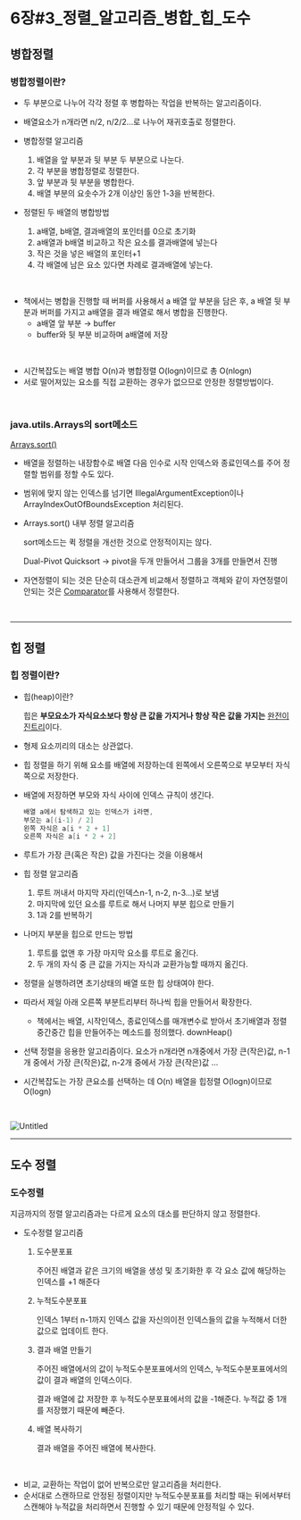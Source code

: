 # 6장#3_정렬_알고리즘_병합_힙_도수

## 병합정렬

### 병합정렬이란?

- 두 부분으로 나누어 각각 정렬 후 병합하는 작업을 반복하는 알고리즘이다.
- 배열요소가 n개라면 n/2, n/2/2…로 나누어 재귀호출로 정렬한다.
- 병합정렬 알고리즘
    1. 배열을 앞 부분과 뒷 부분 두 부분으로 나눈다.
    2. 각 부분을 병합정렬로 정렬한다.
    3. 앞 부분과 뒷 부분을 병합한다.
    4. 배열 부분의 요솟수가 2개 이상인 동안 1-3을  반복한다.

- 정렬된 두 배열의 병합방법
    1. a배열, b배열, 결과배열의 포인터를 0으로 초기화
    2. a배열과 b배열 비교하고 작은 요소를 결과배열에 넣는다
    3. 작은 것을 넣은 배열의 포인터+1
    4. 각 배열에 남은 요소 있다면 차례로 결과배열에 넣는다.

<br>

- 책에서는 병합을 진행할 때 버퍼를 사용해서 a 배열 앞 부분을 담은 후, a 배열 뒷 부분과 버퍼를 가지고 a배열을 결과 배열로 해서 병합을 진행한다.
    - a배열 앞 부분 → buffer
    - buffer와 뒷 부분 비교하며 a배열에 저장

<br>

- 시간복잡도는 배열 병합 O(n)과 병합정렬 O(logn)이므로 총 O(nlogn)
- 서로 떨어져있는 요소를 직접 교환하는 경우가 없으므로 안정한 정렬방법이다.

<br>

### java.utils.Arrays의 sort메소드

[Arrays.sort()](https://docs.oracle.com/javase/7/docs/api/java/util/Arrays.html#sort(int[]))

- 배열을 정렬하는 내장함수로 배열 다음 인수로 시작 인덱스와 종료인덱스를 주어 정렬할 범위를 정할 수도 있다.
- 범위에 맞지 않는 인덱스를 넘기면 IllegalArgumentException이나 ArrayIndexOutOfBoundsException 처리된다.
- Arrays.sort() 내부 정렬 알고리즘
    
    sort메소드는 퀵 정렬을 개선한 것으로 안정적이지는 않다.
    
    Dual-Pivot Quicksort → pivot을 두개 만들어서 그룹을 3개를 만들면서 진행
    
- 자연정렬이 되는 것은 단순히 대소관계 비교해서 정렬하고 객체와 같이 자연정렬이 안되는 것은 [Comparator](https://docs.oracle.com/en/java/javase/19/docs/api/java.base/java/util/Comparator.html)를 사용해서 정렬한다.

<br>

---

## 힙 정렬

### 힙 정렬이란?

- 힙(heap)이란?
    
    힙은 **부모요소가 자식요소보다 항상 큰 값을 가지거나 항상 작은 값을 가지는** [완전이진트리](https://ko.wikipedia.org/wiki/%EC%9D%B4%EC%A7%84_%ED%8A%B8%EB%A6%AC)이다.
    
- 형제 요소끼리의 대소는 상관없다.
- 힙 정렬을 하기 위해 요소를 배열에 저장하는데 왼쪽에서 오른쪽으로 부모부터 자식쪽으로 저장한다.
- 배열에 저장하면 부모와 자식 사이에 인덱스 규칙이 생긴다.
    
    ```java
    배열 a에서 탐색하고 있는 인덱스가 i라면,
    부모는 a[(i-1) / 2]
    왼쪽 자식은 a[i * 2 + 1]
    오른쪽 자식은 a[i * 2 + 2]
    ```
    

- 루트가 가장 큰(혹은 작은) 값을 가진다는 것을 이용해서
- 힙 정렬 알고리즘
    1. 루트 꺼내서 마지막 자리(인덱스n-1, n-2, n-3…)로 보냄
    2. 마지막에 있던 요소를 루트로 해서 나머지 부분 힙으로 만들기
    3. 1과 2를 반복하기
- 나머지 부분을 힙으로 만드는 방법
    1. 루트를 없앤 후 가장 마지막 요소를 루트로 옮긴다.
    2. 두 개의 자식 중 큰 값을 가지는 자식과 교환가능할 때까지 옮긴다.

- 정렬을 실행하려면 초기상태의 배열 또한 힙 상태여야 한다.
- 따라서 제일 아래 오른쪽 부분트리부터 하나씩 힙을 만들어서 확장한다.
    - 책에서는 배열, 시작인덱스, 종료인덱스를 매개변수로 받아서 초기배열과 정렬 중간중간 힙을 만들어주는 메소드를 정의했다. downHeap()
- 선택 정렬을 응용한 알고리즘이다. 요소가 n개라면 n개중에서 가장 큰(작은)값, n-1개 중에서 가장 큰(작은)값, n-2개 중에서 가장 큰(작은)값 …

- 시간복잡도는 가장 큰요소를 선택하는 데 O(n) 배열을 힙정렬 O(logn)이므로 O(logn)

<br>

![Untitled](https://user-images.githubusercontent.com/69182630/226178542-666435b5-4d3f-4fac-aaac-f6eb1bcee301.png)


---

## 도수 정렬

### 도수정렬

지금까지의 정렬 알고리즘과는 다르게 요소의 대소를 판단하지 않고 정렬한다.

- 도수정렬 알고리즘
    1. 도수분포표
        
        주어진 배열과 같은 크기의 배열을 생성 및 초기화한 후 각 요소 값에 해당하는 인덱스를 +1 해준다
        
    2. 누적도수분포표
        
        인덱스 1부터 n-1까지 인덱스 값을 자신의이전 인덱스들의 값을 누적해서 더한 값으로 업데이트 한다.
        
    3. 결과 배열 만들기
        
        주어진 배열에서의 값이 누적도수분포표에서의 인덱스, 누적도수분포표에서의 값이 결과 배열의 인덱스이다.
        
        결과 배열에 값 저장한 후 누적도수분포표에서의 값을 -1해준다. 누적값 중 1개를 저장했기 때문에 빼준다.
        
    4. 배열 복사하기
        
        결과 배열을 주어진 배열에 복사한다.

<br>
        
- 비교, 교환하는 작업이 없어 반복으로만 알고리즘을 처리한다.
- 순서대로 스캔하므로 안정된 정렬이지만 누적도수분포표를 처리할 때는 뒤에서부터 스캔해야 누적값을 처리하면서 진행할 수 있기 때문에 안정적일 수 있다.